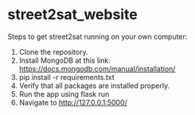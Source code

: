 # street2sat_website

Steps to get street2sat running on your own computer: 

1. Clone the repository. 
2. Install MongoDB at this link: https://docs.mongodb.com/manual/installation/ 
3. pip install -r requirements.txt
4. Verify that all packages are installed properly. 
5. Run the app using flask run
6. Navigate to http://127.0.0.1:5000/
